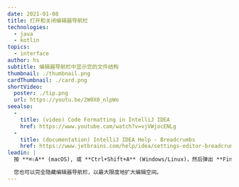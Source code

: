 ```yaml
---
date: 2021-01-08
title: 打开和关闭编辑器导航栏
technologies:
  - java
  - kotlin
topics:
  - interface
author: hs
subtitle: 编辑器导航栏中显示您的文件结构
thumbnail: ./thumbnail.png
cardThumbnail: ./card.png
shortVideo:
  poster: ./tip.png
  url: https://youtu.be/2W0X0_nlpWo
seealso:
  - 
    title: (video) Code Formatting in IntelliJ IDEA
    href: https://www.youtube.com/watch?v=vjVWjocENLg
  - 
    title: (documentation) IntelliJ IDEA Help - Breadcrumbs
    href: https://www.jetbrains.com/help/idea/settings-editor-breadcrumbs.html
leadin: |
  按 **⌘⇧A** (macOS), 或 **Ctrl+Shift+A** (Windows/Linux)，然后弹出 **Find Actions** 对话框。 键入"editor breadcrumbs"检索，并选择您想要的选项。

  您也可以完全隐藏编辑器导航栏，以最大限度地扩大编辑空间。
---
```


